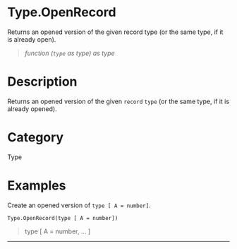 # Type.OpenRecord
Returns an opened version of the given record type (or the same type, if it is already open).
> _function (<code>type</code> as type) as type_

# Description 
Returns an opened version of the given <code>record</code> <code>type</code> (or the same type, if it is already opened).
# Category 
Type
# Examples 
Create an opened version of <code>type [ A = number]</code>.
```
Type.OpenRecord(type [ A = number])
```
> type [
    A = number, ...
]
***
